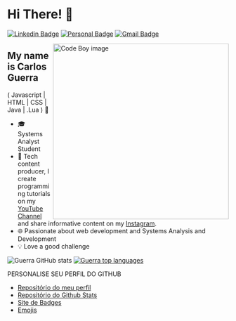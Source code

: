 
<h1>Hi There! 👋</h1>

[![Linkedin Badge](https://img.shields.io/badge/LinkedIn-0077B5?style=for-the-badge&logo=linkedin&logoColor=white&link=https://www.linkedin.com/in/carlos-guerra-4aa82714a/)](https://www.linkedin.com/in/carlos-guerra-4aa82714a/)
[![Personal Badge](https://img.shields.io/badge/website-000000?style=for-the-badge&logo=About.me&logoColor=white&link=https://www.carlosguerra.dev/)](https://carlosguerra.dev/)
[![Gmail Badge](https://img.shields.io/badge/Gmail-D14836?style=for-the-badge&logo=gmail&logoColor=white&link=mailto:carlosguerradevofc@gmail.com)](mailto:carlosguerradevofc@gmail.com)

<img align="right" alt="Code Boy image" src="https://www.carlosguerra.dev/images/header.png"  width="400px"/>

## My name is Carlos Guerra
(<!-- React JS | Next JS | Angular  |  --> Javascript | HTML | CSS <!-- | Typescript --> | Java | .Lua ) 🚀
<!-- - 👩‍💻 Software Enginner @[Itaú](https://www.itau.com.br/) -->
- 🎓 Systems Analyst Student
- 🎥 Tech content producer, I create programming tutorials on my [YouTube Channel](https://www.youtube.com/@carlosguerradev) and share informative content on my [Instagram](https://www.instagram.com/carlosguerra_ofc/).
- 🌐 Passionate about web development and Systems Analysis and Development
- 💡 Love a good challenge

<div align="left">

![Guerra GitHub stats](https://github-readme-stats.vercel.app/api?username=carlosguerradev&show_icons=true&theme=transparent)
[![Guerra top languages](https://github-readme-stats.vercel.app/api/top-langs/?username=carlosguerradev&theme=blue-whit)](https://github.com/anuraghazra/github-readme-stats)
  
 </div>

 PERSONALISE SEU PERFIL DO GITHUB
- [Repositório do meu perfil](https://github.com/carlosguerradev/carlosguerradev)<BR/>
- [Repositório do Github Stats](https://github.com/anuraghazra/github-readme-stats)<BR/>
- [Site de Badges](https://dev.to/envoy_/150-badges-for-github-pnk)<BR/>
- [Emojis](https://emojipedia.org/)

